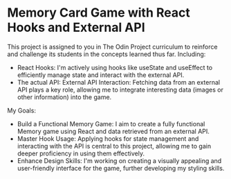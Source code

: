 # Memory Card Game with React Hooks and External API

This project is assigned to you in The Odin Project curriculum to reinforce and challenge its students in the concepts learned thus far. Including:

- React Hooks: I'm actively using hooks like useState and useEffect to efficiently manage state and interact with the external API.
- The actual API: External API Interaction: Fetching data from an external API plays a key role, allowing me to integrate interesting data (images or other information) into the game.

My Goals:
- Build a Functional Memory Game: I aim to create a fully functional Memory game using React and data retrieved from an external API.
- Master Hook Usage: Applying hooks for state management and interacting with the API is central to this project, allowing me to gain deeper proficiency in using them effectively.
- Enhance Design Skills: I'm working on creating a visually appealing and user-friendly interface for the game, further developing my styling skills.



